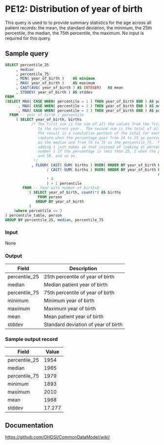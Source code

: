 # PE12: Distribution of year of birth

This query is used to to provide summary statistics for the age across all patient records: the mean, the standard deviation, the minimum, the 25th percentile, the median, the 75th percentile, the maximum. No input is required for this query.

## Sample query
```sql
SELECT percentile_25
     , median
     , percentile_75
     , MIN( year_of_birth )    AS minimum
     , MAX( year_of_birth )    AS maximum
     , CAST(AVG( year_of_birth ) AS INTEGER)   AS mean
     , STDDEV( year_of_birth ) AS stddev
FROM
(SELECT MAX( CASE WHEN( percentile = 1 ) THEN year_of_birth END ) AS percentile_25
      , MAX( CASE WHEN( percentile = 2 ) THEN year_of_birth END ) AS median
      , MAX( CASE WHEN( percentile = 3 ) THEN year_of_birth END ) AS percentile_75
  FROM -- year of birth / percentile
     ( SELECT year_of_birth, births
            /* The first sum is the sum of all the values from the first year of birth
               to the current year.  The second sum is the total of all the years of birth.
               The result is a cumulative percent of the total for each year.  You want to
               capture when the percentage goes from 24 to 25 as percentile_25, from 49 to 50
               as the median and from 74 to 75 as the percentile_75.  Multiplying by 4 then SA
               adding 1 just makes so that instead of looking at percentage, you get the whole
               number 1 if the percentage is less than 25, 2 when the percentage is between 25
               and 50, and so on.
             */
            , FLOOR( CAST( SUM( births ) OVER( ORDER BY year_of_birth ROWS UNBOUNDED PRECEDING ) AS DECIMAL )
                   / CAST( SUM( births ) OVER( ORDER BY year_of_birth ROWS BETWEEN UNBOUNDED PRECEDING
                                                                      AND UNBOUNDED FOLLOWING )  AS DECIMAL )
                   * 4
                   ) + 1 percentile
        FROM -- Year with number of birthsQ
           ( SELECT year_of_birth, count(*) AS births
               FROM person
              GROUP BY year_of_birth
           )
    )where percentile <= 3
) percentile_table, person
GROUP BY percentile_25, median, percentile_75
```

### Input

None

### Output

|  Field |  Description |
| --- | --- |
|  percentile_25 |  25th percentile of year of birth |
|  median |  Median patient year of birth |
|  percentile_75 |  75th percentile of year of birth |
|  minimum |  Minimum year of birth  |
|  maximum |  Maximum year of birth |
|  mean |  Mean patient year of birth |
|  stddev |  Standard deviation of year of birth |

### Sample output record

|  Field |  Value |
| --- | --- |
|  percentile_25 |  1954 |
|  median |  1965 |
|  percentile_75 |  1979 |
|  minimum |  1893  |
|  maximum |  2010  |
|  mean |  1968  |
|  stddev |  17.277  |


## Documentation
https://github.com/OHDSI/CommonDataModel/wiki/
